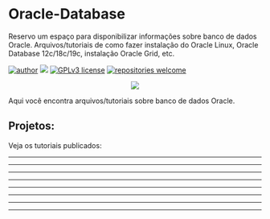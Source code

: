 # Oracle-Database
Reservo um espaço para disponibilizar informações sobre banco de dados Oracle. Arquivos/tutoriais de como fazer instalação do Oracle Linux, Oracle Database 12c/18c/19c, instalação Oracle Grid, etc.


[![author](https://img.shields.io/badge/author-anvmano-red.svg)](https://www.linkedin.com/in/anvmano/) [![](https://img.shields.io/badge/python-3.7+-blue.svg)](https://www.python.org/downloads/release/python-365/) [![GPLv3 license](https://img.shields.io/badge/License-GPLv3-blue.svg)](http://perso.crans.org/besson/LICENSE.html) [![repositories welcome](https://img.shields.io/badge/contributions-welcome-brightgreen.svg?style=flat)](https://github.com/anvmano?tab=repositories)

<p align="center">
  <img src="https://github.com/anvmano/meu_portf-lio/blob/main/DS.jpg">
</p>

Aqui você encontra arquivos/tutoriais sobre banco de dados Oracle.


## Projetos:
Veja os tutoriais publicados:

* **
* **
* **
* **
* **
* **
* **

---




